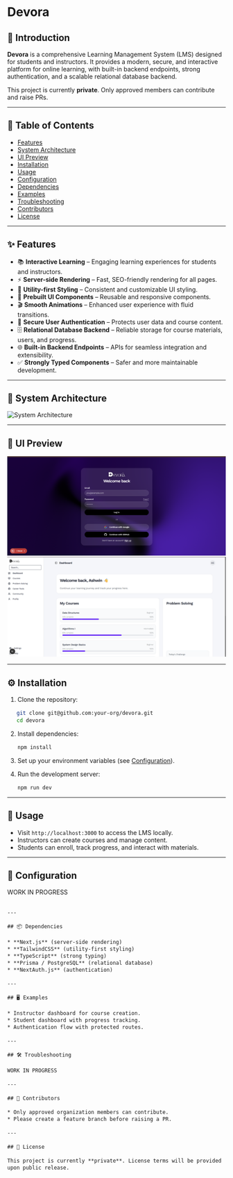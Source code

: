 
# Devora  

## 📖 Introduction  
**Devora** is a comprehensive Learning Management System (LMS) designed for students and instructors. It provides a modern, secure, and interactive platform for online learning, with built-in backend endpoints, strong authentication, and a scalable relational database backend.  

This project is currently **private**. Only approved members can contribute and raise PRs.  

---

## 📑 Table of Contents  
- [Features](#-features)  
- [System Architecture](#-system-architecture)  
- [UI Preview](#-ui-preview)  
- [Installation](#-installation)  
- [Usage](#-usage)  
- [Configuration](#-configuration)  
- [Dependencies](#-dependencies)  
- [Examples](#-examples)  
- [Troubleshooting](#-troubleshooting)  
- [Contributors](#-contributors)  
- [License](#-license)  

---

## ✨ Features  
- 📚 **Interactive Learning** – Engaging learning experiences for students and instructors.  
- ⚡ **Server-side Rendering** – Fast, SEO-friendly rendering for all pages.  
- 🎨 **Utility-first Styling** – Consistent and customizable UI styling.  
- 🧩 **Prebuilt UI Components** – Reusable and responsive components.  
- 🎬 **Smooth Animations** – Enhanced user experience with fluid transitions.  
- 🔐 **Secure User Authentication** – Protects user data and course content.  
- 🗄 **Relational Database Backend** – Reliable storage for course materials, users, and progress.  
- 🌐 **Built-in Backend Endpoints** – APIs for seamless integration and extensibility.  
- ✅ **Strongly Typed Components** – Safer and more maintainable development.  

---

## 📐 System Architecture  
![System Architecture](docs/images/architecture.png)  

---

## 🎨 UI Preview  
![UI Preview](public/image.png) 
![UI Preview](public/imagedash.png)  
 
---

## ⚙️ Installation  
1. Clone the repository:
   
```bash
   git clone git@github.com:your-org/devora.git
   cd devora
````

2. Install dependencies:

   ```bash
   npm install
   ```

3. Set up your environment variables (see [Configuration](#-configuration)).

4. Run the development server:

   ```bash
   npm run dev
   ```

---

## 🚀 Usage

* Visit `http://localhost:3000` to access the LMS locally.
* Instructors can create courses and manage content.
* Students can enroll, track progress, and interact with materials.

---

## 🔧 Configuration

<!-- Create a `.env` file in the project root with:

```env
DATABASE_URL=your-database-url
JWT_SECRET=your-secret-key
NEXTAUTH_URL=http://localhost:3000 -->

WORK IN PROGRESS
```

---

## 📦 Dependencies

* **Next.js** (server-side rendering)
* **TailwindCSS** (utility-first styling)
* **TypeScript** (strong typing)
* **Prisma / PostgreSQL** (relational database)
* **NextAuth.js** (authentication)

---

## 🖥 Examples

* Instructor dashboard for course creation.
* Student dashboard with progress tracking.
* Authentication flow with protected routes.

---

## 🛠 Troubleshooting

WORK IN PROGRESS

---

## 👥 Contributors

* Only approved organization members can contribute.
* Please create a feature branch before raising a PR.

---

## 📜 License

This project is currently **private**. License terms will be provided upon public release.

```


